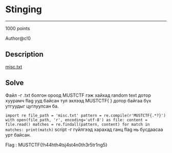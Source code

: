 # Stinging
*** 
1000 points

Author@c!0

## Description
<a href="">misc.txt</a>

## Solve
Файл -г .txt болгон ороод MUSTCTF гэж хайхад random text дотор хуурамч flag ууд байсан тул эхлээд MUSTCTF{ } 
дотор байгаа бүх утгуудыг цуглуулсан ба.

``
import re
file_path = 'misc.txt'
pattern = re.compile(r'MUSTCTF{.*?}')
with open(file_path, 'r', encoding='utf-8') as file:
content = file.read()
matches = re.findall(pattern, content)
for match in matches:
    print(match)
``
script -г гүйлгээд харахад ганц flag нь бусдаасаа урт байсан.

Flag : MUSTCTF{!h44hth4tsj4st4n0th3r5tr1ng5}
